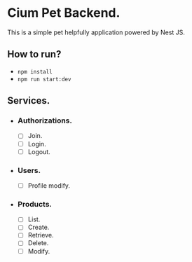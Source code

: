 # Cium Pet Backend.

This is a simple pet helpfully application powered by Nest JS.

## How to run?

- `npm install`
- `npm run start:dev`

## Services.

- ### Authorizations.

  - [ ] Join.
  - [ ] Login.
  - [ ] Logout.

- ### Users.

  - [ ] Profile modify.

- ### Products.
  - [ ] List.
  - [ ] Create.
  - [ ] Retrieve.
  - [ ] Delete.
  - [ ] Modify.
